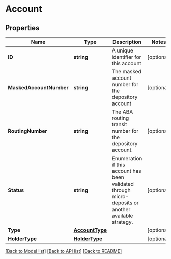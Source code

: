 # Account

## Properties

Name | Type | Description | Notes
------------ | ------------- | ------------- | -------------
**ID** | **string** | A unique identifier for this account | [optional] 
**MaskedAccountNumber** | **string** | The masked account number for the depository account | [optional] 
**RoutingNumber** | **string** | The ABA routing transit number for the depository account. | [optional] 
**Status** | **string** | Enumeration if this account has been validated through micro-deposits or another available strategy. | [optional] 
**Type** | [**AccountType**](AccountType.md) |  | [optional] 
**HolderType** | [**HolderType**](HolderType.md) |  | [optional] 

[[Back to Model list]](../README.md#documentation-for-models) [[Back to API list]](../README.md#documentation-for-api-endpoints) [[Back to README]](../README.md)


